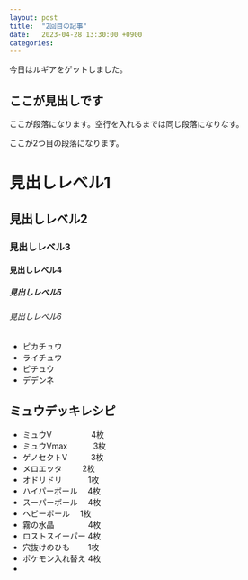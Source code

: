 ```yaml
---
layout: post
title:  "2回目の記事"
date:   2023-04-28 13:30:00 +0900
categories:
---
```

今日はルギアをゲットしました。

## ここが見出しです
ここが段落になります。空行を入れるまでは同じ段落になりなす。

ここが2つ目の段落になります。

# 見出しレベル1
## 見出しレベル2
### 見出しレベル3
#### 見出しレベル4
##### 見出しレベル5
###### 見出しレベル6
- ピカチュウ
- ライチュウ
- ピチュウ
- デデンネ

## ミュウデッキレシピ
- ミュウV　　　　　4枚
- ミュウVmax　 　　3枚
- ゲノセクトV　　　3枚
- メロエッタ　  　 2枚
- オドリドリ　　　 1枚
- ハイパーボール 　4枚
- スーパーボール　 4枚
- ヘビーボール   　1枚
- 霧の水晶　　　　 4枚
- ロストスイーパー 4枚
- 穴抜けのひも　　 1枚
- ポケモン入れ替え 4枚
- 